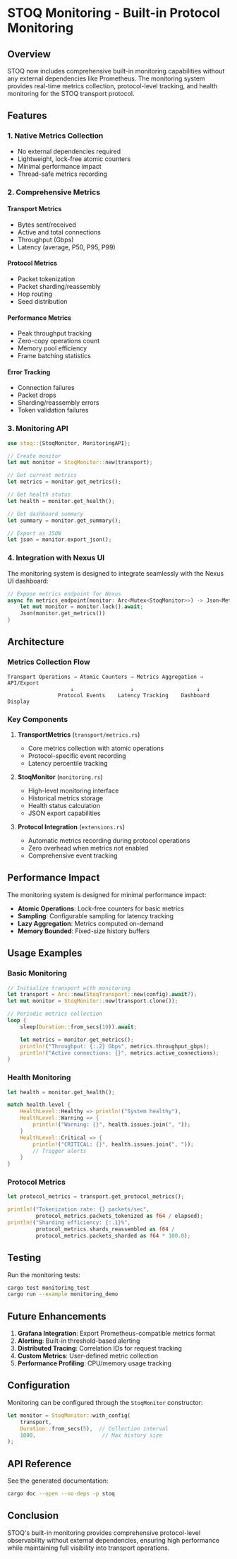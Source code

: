 # STOQ Monitoring - Built-in Protocol Monitoring

## Overview

STOQ now includes comprehensive built-in monitoring capabilities without any external dependencies like Prometheus. The monitoring system provides real-time metrics collection, protocol-level tracking, and health monitoring for the STOQ transport protocol.

## Features

### 1. **Native Metrics Collection**
- No external dependencies required
- Lightweight, lock-free atomic counters
- Minimal performance impact
- Thread-safe metrics recording

### 2. **Comprehensive Metrics**

#### Transport Metrics
- Bytes sent/received
- Active and total connections
- Throughput (Gbps)
- Latency (average, P50, P95, P99)

#### Protocol Metrics
- Packet tokenization
- Packet sharding/reassembly
- Hop routing
- Seed distribution

#### Performance Metrics
- Peak throughput tracking
- Zero-copy operations count
- Memory pool efficiency
- Frame batching statistics

#### Error Tracking
- Connection failures
- Packet drops
- Sharding/reassembly errors
- Token validation failures

### 3. **Monitoring API**

```rust
use stoq::{StoqMonitor, MonitoringAPI};

// Create monitor
let mut monitor = StoqMonitor::new(transport);

// Get current metrics
let metrics = monitor.get_metrics();

// Get health status
let health = monitor.get_health();

// Get dashboard summary
let summary = monitor.get_summary();

// Export as JSON
let json = monitor.export_json();
```

### 4. **Integration with Nexus UI**

The monitoring system is designed to integrate seamlessly with the Nexus UI dashboard:

```rust
// Expose metrics endpoint for Nexus
async fn metrics_endpoint(monitor: Arc<Mutex<StoqMonitor>>) -> Json<MetricsSnapshot> {
    let mut monitor = monitor.lock().await;
    Json(monitor.get_metrics())
}
```

## Architecture

### Metrics Collection Flow

```
Transport Operations → Atomic Counters → Metrics Aggregation → API/Export
                    ↓                  ↓                    ↓
                Protocol Events    Latency Tracking    Dashboard Display
```

### Key Components

1. **TransportMetrics** (`transport/metrics.rs`)
   - Core metrics collection with atomic operations
   - Protocol-specific event recording
   - Latency percentile tracking

2. **StoqMonitor** (`monitoring.rs`)
   - High-level monitoring interface
   - Historical metrics storage
   - Health status calculation
   - JSON export capabilities

3. **Protocol Integration** (`extensions.rs`)
   - Automatic metrics recording during protocol operations
   - Zero overhead when metrics not enabled
   - Comprehensive event tracking

## Performance Impact

The monitoring system is designed for minimal performance impact:

- **Atomic Operations**: Lock-free counters for basic metrics
- **Sampling**: Configurable sampling for latency tracking
- **Lazy Aggregation**: Metrics computed on-demand
- **Memory Bounded**: Fixed-size history buffers

## Usage Examples

### Basic Monitoring

```rust
// Initialize transport with monitoring
let transport = Arc::new(StoqTransport::new(config).await?);
let mut monitor = StoqMonitor::new(transport.clone());

// Periodic metrics collection
loop {
    sleep(Duration::from_secs(10)).await;

    let metrics = monitor.get_metrics();
    println!("Throughput: {:.2} Gbps", metrics.throughput_gbps);
    println!("Active connections: {}", metrics.active_connections);
}
```

### Health Monitoring

```rust
let health = monitor.get_health();

match health.level {
    HealthLevel::Healthy => println!("System healthy"),
    HealthLevel::Warning => {
        println!("Warning: {}", health.issues.join(", "));
    }
    HealthLevel::Critical => {
        println!("CRITICAL: {}", health.issues.join(", "));
        // Trigger alerts
    }
}
```

### Protocol Metrics

```rust
let protocol_metrics = transport.get_protocol_metrics();

println!("Tokenization rate: {} packets/sec",
         protocol_metrics.packets_tokenized as f64 / elapsed);
println!("Sharding efficiency: {:.1}%",
         protocol_metrics.shards_reassembled as f64 /
         protocol_metrics.packets_sharded as f64 * 100.0);
```

## Testing

Run the monitoring tests:

```bash
cargo test monitoring_test
cargo run --example monitoring_demo
```

## Future Enhancements

1. **Grafana Integration**: Export Prometheus-compatible metrics format
2. **Alerting**: Built-in threshold-based alerting
3. **Distributed Tracing**: Correlation IDs for request tracking
4. **Custom Metrics**: User-defined metric collection
5. **Performance Profiling**: CPU/memory usage tracking

## Configuration

Monitoring can be configured through the `StoqMonitor` constructor:

```rust
let monitor = StoqMonitor::with_config(
    transport,
    Duration::from_secs(5),  // Collection interval
    1000,                     // Max history size
);
```

## API Reference

See the generated documentation:

```bash
cargo doc --open --no-deps -p stoq
```

## Conclusion

STOQ's built-in monitoring provides comprehensive protocol-level observability without external dependencies, ensuring high performance while maintaining full visibility into transport operations.